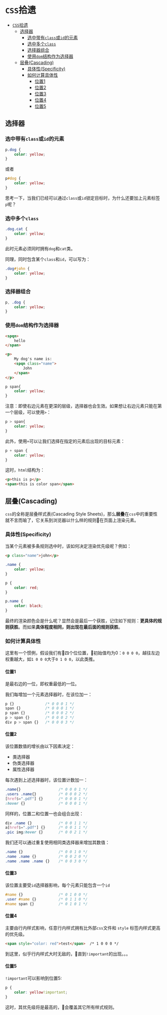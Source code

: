 # `CSS`拾遗

<!-- TOC -->

- [`CSS`拾遗](#css拾遗)
    - [选择器](#选择器)
        - [选中带有`class`或`id`的元素](#选中带有class或id的元素)
        - [选中多个`class`](#选中多个class)
        - [选择器组合](#选择器组合)
        - [使用`dom`结构作为选择器](#使用dom结构作为选择器)
    - [层叠(Cascading)](#层叠cascading)
        - [具体性(Specificity)](#具体性specificity)
        - [如何计算具体性](#如何计算具体性)
            - [位置1](#位置1)
            - [位置2](#位置2)
            - [位置3](#位置3)
            - [位置4](#位置4)
            - [位置5](#位置5)

<!-- /TOC -->

## 选择器

### 选中带有`class`或`id`的元素

```css
p.dog {
    color: yellow;
}
```
或者
```css
p#dog {
    color: yellow;
}
```

思考一下，当我们已经可以通过`class`或`id`锁定目标时，为什么还要加上元素标签`p`呢？

### 选中多个`class`

```css
.dog.cat {
    color: yellow;
}
```

此时元素必须同时拥有`dog`和`cat`类。

同理，同时包含某个`class`和`id`，可以写为：

```css
.dog#john {
    color: yellow;
}
```

### 选择器组合

```css
p, .dog {
    color: yellow;
}
```

### 使用`dom`结构作为选择器

```html
<spqn>
    hello
</span>

<p>
    My dog's name is:
    <spqn class="name">
        John
    </span>
</p>
```

```css
p span{
    color: yellow;
}
```

注意：即使右边元素在更深的层级，选择器也会生效。如果想让右边元素只能在第一个层级，可以使用`>`：

```css
p > span{
    color: yellow;
}
```

此外，使用`+`可以让我们选择在指定的元素后出现的目标元素：

```css
p + span {
    color: yellow;
}
```

这时，`html`结构为：

```html
<p>this is p</p>
<span>this is color span</span>
```

## 层叠(Cascading)

`css`的全称是层叠样式表(Cascading Style Sheets)，那么**层叠**在`css`中的重要性就不言而喻了，它关系到浏览器以什么样的规则在页面上渲染元素。

### 具体性(Specificity)

当某个元素被多条规则选中时，该如何决定渲染优先级呢？例如：

```html
<p class="name">john</p>
```

```css
.name {
    color: yellow;
}

p {
    color: red;
}

p.name {
    color: black;
}
```

最终的渲染颜色会是什么呢？显然会是最后一个获胜，记住如下规则：**更具体的规则获胜**。而如果**具体程度相同，则出现在最后面的规则获胜**。

### 如何计算具体性

这里有一个惯例，假设我们有四个位位置，初始值均为0：`0 0 0 0`，越往左边权重越大，如`1 0 0 0`大于`0 1 0 0`，以此类推。

#### 位置1

是最右边的一位，即权重最低的一位。

我们每增加一个元素选择器时，在该位加一：

```css
p {}              /* 0 0 0 1 */
span {}           /* 0 0 0 1 */
p span {}         /* 0 0 0 2 */
p > span {}       /* 0 0 0 2 */
div p > span {}   /* 0 0 0 3 */
```

#### 位置2

该位置数值的增长由以下因素决定：

- 类选择器
- 伪类选择器
- 属性选择器

每次遇到上述选择器时，该位置计数加一：

```css
.name{}                 /* 0 0 0 1 */
.users .name{}          /* 0 0 0 2 */
[href$=".pdf"] {}       /* 0 0 0 1 */
:hover {}               /* 0 0 0 1 */
```

同样的，位置二和位置一也会组合出现：

```css
div .name {}            /* 0 0 1 1 */
a[href$=".pdf"] {}      /* 0 0 1 1 */
.pic img:hover {}       /* 0 0 2 1 */
```

我们还可以通过重复使用相同类选择器来增加其数值：

```css
.name {}                /* 0 0 1 0 */
.name .name {}          /* 0 0 2 0 */
.name .name .name {}    /* 0 0 3 0 */
```

#### 位置3

该位置主要受`id`选择器影响，每个元素只能包含一个`id`

```css
#name {}                /* 0 1 0 0 */
.user #name {}          /* 0 1 1 0 */
#name span {}           /* 0 1 0 1 */
```

#### 位置4

主要由行内样式影响，任意行内样式拥有比外部`css`文件和 `style` 标签内样式更高的优先级。

```html
<span style="color: red">test</span>  /* 1 0 0 0 */
```

到这里，似乎行内样式大时无敌的，直到`!important`的出现。。。

#### 位置5

`!important`可以影响到位置5:

```css
p {
    color: yellow!important;
}
```

这时，其优先级将是最高的，会覆盖其它所有样式规则。
